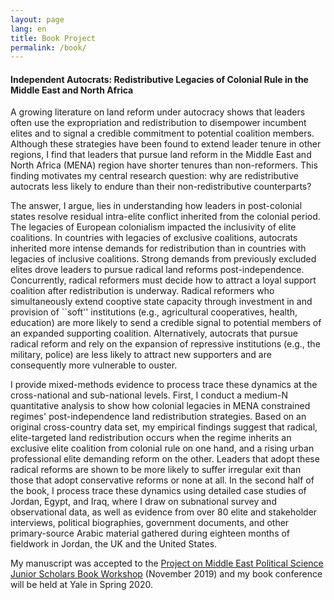 ```yaml
---
layout: page
lang: en
title: Book Project
permalink: /book/
---
```


#### __Independent Autocrats: Redistributive Legacies of Colonial Rule in the Middle East and North Africa__

A growing literature on land reform under autocracy shows that leaders often use the expropriation and redistribution to disempower incumbent elites and to signal a credible commitment to potential coalition members. Although these strategies have been found to extend leader tenure in other regions, I find that leaders that pursue land reform in the Middle East and North Africa (MENA) region have shorter tenures than non-reformers. This finding motivates my central research question: why are redistributive autocrats less likely to endure than their non-redistributive counterparts? 

The answer, I argue, lies in understanding how leaders in post-colonial states resolve residual intra-elite conflict inherited from the colonial period.  The legacies of European colonialism impacted the inclusivity of elite coalitions. In countries with legacies of exclusive coalitions, autocrats inherited more intense demands for redistribution than in countries with legacies of inclusive coalitions. Strong demands from previously excluded elites drove leaders to pursue radical land reforms post-independence. Concurrently, radical reformers must decide how to attract a loyal support coalition after redistribution is underway. Radical reformers who simultaneously extend cooptive state capacity through investment in and provision of ``soft'' institutions (e.g., agricultural cooperatives, health, education) are more likely to send a credible signal to potential members of an expanded supporting coalition. Alternatively, autocrats that pursue radical reform and rely on the expansion of repressive institutions (e.g., the military, police) are less likely to attract new supporters and are consequently more vulnerable to ouster.

I provide mixed-methods evidence to process trace these dynamics at the cross-national and sub-national levels. First, I conduct a medium-N quantitative analysis to show how colonial legacies in MENA constrained regimes' post-independence land redistribution strategies. Based on an original cross-country data set, my empirical findings suggest that radical, elite-targeted land redistribution occurs when the regime inherits an exclusive elite coalition from colonial rule on one hand, and a rising urban professional elite demanding reform on the other. Leaders that adopt these radical reforms are shown to be more likely to suffer irregular exit than those that adopt conservative reforms or none at all. In the second half of the book, I process trace these dynamics using detailed case studies of Jordan, Egypt, and Iraq, where I draw on subnational survey and observational data, as well as evidence from over 80 elite and stakeholder interviews, political biographies, government documents, and other primary-source Arabic material gathered during eighteen months of fieldwork in Jordan, the UK and the United States.

My manuscript was accepted to the [Project on Middle East Political Science Junior Scholars Book Workshop](https://pomeps.org/call-for-proposals-junior-scholars-book-development-workshop-2019) (November 2019) and my book conference will be held at Yale in Spring 2020.
